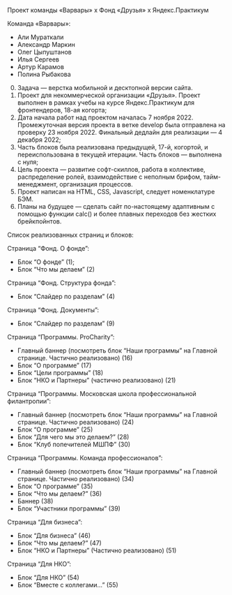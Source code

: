 Проект команды «Варвары» x Фонд «Друзья» x Яндекс.Практикум

Команда «Варвары»:
- Али Мураткали
- Александр Маркин
- Олег Цыпуштанов
- Илья Сергеев
- Артур Карамов 
- Полина Рыбакова

0. Задача — верстка мобильной и десктопной версии сайта. 
1. Проект для некоммерческой организации «Друзья». Проект выполнен в рамках учебы на курсе Яндекс.Практикум для фронтендеров, 18-ая когорта;
2. Дата начала работ над проектом началась 7 ноября 2022. Промежуточная версия проекта в ветке develop была отправлена на проверку 23 ноября 2022. Финальный дедлайн для реализации — 4 декабря 2022;
3. Часть блоков была реализована предыдущей, 17-й, когортой, и переиспользована в текущей итерации. Часть блоков — выполнена с нуля;
4. Цель проекта — развитие софт-скиллов, работа в коллективе, распределение ролей, взаимодействие с неполным брифом, тайм-менеджмент, организация процессов. 
5. Проект написан на HTML, CSS, Javascript, следует номенклатуре БЭМ. 
6. Планы на будущее — сделать сайт по-настоящему адаптивным с помощью функции calc() и более плавных переходов без жестких брейкпойнтов.

Список реализованных страниц и блоков:

Страница “Фонд. О фонде”:
- Блок “О фонде” (1);
- Блок “Что мы делаем” (2)

Страница “Фонд. Структура фонда”:
- Блок “Слайдер по разделам” (4)

Страница “Фонд. Документы”:
- Блок “Слайдер по разделам” (9)

Страница “Программы. ProCharity”:
- Главный баннер (посмотреть блок “Наши программы” на Главной странице. Частично реализовано) (16)
- Блок “О программе” (17)
- Блок “Цели программы” (18)
- Блок “НКО и Партнеры” (частично реализовано) (21)

Страница “Программы. Московская школа профессиональной филантропии”:
- Главный баннер (посмотреть блок “Наши программы” на Главной странице. Частично реализовано) (24)
- Блок “О программе” (25)
- Блок “Для чего мы это делаем?” (28)
- Блок “Клуб попечителей МШПФ” (30)

Страница “Программы. Команда профессионалов”:
- Главный баннер (посмотреть блок “Наши программы” на Главной странице. Частично реализовано) (34)
- Блок “О программе” (35)
- Блок “Что мы делаем?” (36)
- Баннер (38)
- Блок “Участники программы” (39)

Страница “Для бизнеса”:
- Блок “Для бизнеса” (46)
- Блок “Что мы делаем?” (47)
- Блок “НКО и Партнеры” (Частично реализовано) (51)

Страница “Для НКО”:
- Блок “Для НКО” (54)
- Блок “Вместе с коллегами…” (55)

